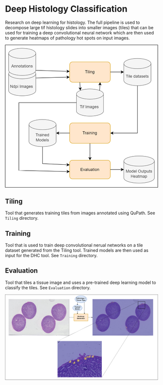 # Deep Histology Classification

Research on deep learning for histology. The full pipeline is used to decompose large tif histology slides into smaller images (tiles) that can be used for training a deep convolutional neural network which are then used to generate heatmaps of pathology hot spots on input images.

<p align="center">
  <img src="figures/histology_pipeline.png" width="550" title="Deep Histology Pipeline">
</p>

## Tiling

Tool that generates training tiles from images annotated using QuPath.
See `Tiling` directory.

## Training

Tool that is used to train deep convolutional nerual networks on a tile dataset
generated from the Tiling tool. Trained models are then used as input for 
the DHC tool. See `Training` directory.

## Evaluation

Tool that tiles a tissue image and uses a pre-trained deep learning
model to classify the tiles. See `Evaluation` directory.


<p align="center">
  <img src="figures/Heatmap.png" width="800" title="Heatmap Sample">
</p>
